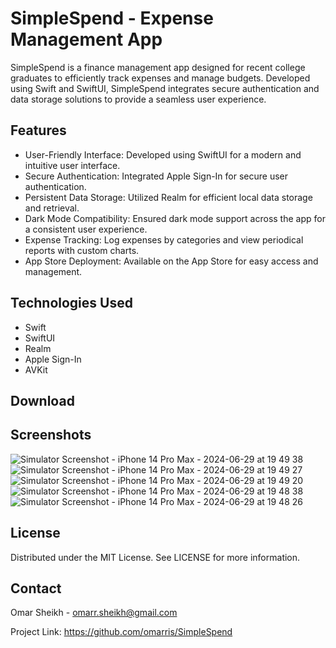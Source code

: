 # SimpleSpend - Expense Management App
SimpleSpend is a finance management app designed for recent college graduates to efficiently track expenses and manage budgets. 
Developed using Swift and SwiftUI, SimpleSpend integrates secure authentication and data storage solutions to provide a seamless user experience.

## Features
- User-Friendly Interface: Developed using SwiftUI for a modern and intuitive user interface.
- Secure Authentication: Integrated Apple Sign-In for secure user authentication.
- Persistent Data Storage: Utilized Realm for efficient local data storage and retrieval.
- Dark Mode Compatibility: Ensured dark mode support across the app for a consistent user experience.
- Expense Tracking: Log expenses by categories and view periodical reports with custom charts.
- App Store Deployment: Available on the App Store for easy access and management.

## Technologies Used
- Swift
- SwiftUI
- Realm
- Apple Sign-In
- AVKit

## Download


## Screenshots
![Simulator Screenshot - iPhone 14 Pro Max - 2024-06-29 at 19 49 38](https://github.com/omarrris/SimpleSpend/assets/100310239/573ede0c-3275-4766-8e3a-137965043a3f)
![Simulator Screenshot - iPhone 14 Pro Max - 2024-06-29 at 19 49 27](https://github.com/omarrris/SimpleSpend/assets/100310239/1d81c81a-f519-4fa1-9e6f-1efd761e9dde)
![Simulator Screenshot - iPhone 14 Pro Max - 2024-06-29 at 19 49 20](https://github.com/omarrris/SimpleSpend/assets/100310239/89ed13c3-c279-4dc2-82a2-b69e497034f6)
![Simulator Screenshot - iPhone 14 Pro Max - 2024-06-29 at 19 48 38](https://github.com/omarrris/SimpleSpend/assets/100310239/30cf3603-b7a1-4e52-870e-691ddf2fb622)
![Simulator Screenshot - iPhone 14 Pro Max - 2024-06-29 at 19 48 26](https://github.com/omarrris/SimpleSpend/assets/100310239/7c03c473-4a80-485f-951c-42b81dff26df)



## License
Distributed under the MIT License. See LICENSE for more information.

## Contact
Omar Sheikh - omarr.sheikh@gmail.com

Project Link: https://github.com/omarris/SimpleSpend

